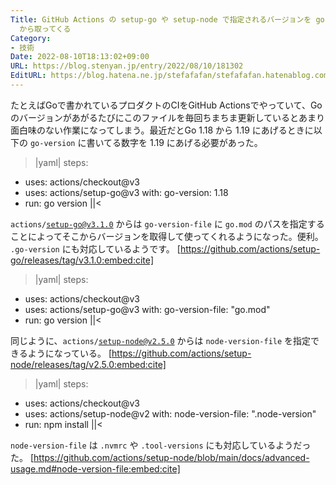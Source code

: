 ```yaml
---
Title: GitHub Actions の setup-go や setup-node で指定されるバージョンを go.mod や .node-version
  から取ってくる
Category:
- 技術
Date: 2022-08-10T18:13:02+09:00
URL: https://blog.stenyan.jp/entry/2022/08/10/181302
EditURL: https://blog.hatena.ne.jp/stefafafan/stefafafan.hatenablog.com/atom/entry/4207112889907459865
---
```


たとえばGoで書かれているプロダクトのCIをGitHub Actionsでやっていて、Goのバージョンがあがるたびにこのファイルを毎回ちまちま更新しているとあまり面白味のない作業になってしまう。最近だとGo 1.18 から 1.19 にあげるときに以下の <code>go-version</code> に書いてる数字を 1.19 にあげる必要があった。
 
>|yaml|
steps:
  - uses: actions/checkout@v3
  - uses: actions/setup-go@v3
    with:
      go-version: 1.18
  - run: go version
||<

<code>actions/setup-go@v3.1.0</code> からは <code>go-version-file</code> に <code>go.mod</code> のパスを指定することによってそこからバージョンを取得して使ってくれるようになった。便利。 <code>.go-version</code> にも対応しているようです。
[https://github.com/actions/setup-go/releases/tag/v3.1.0:embed:cite]


>|yaml|
steps:
  - uses: actions/checkout@v3
  - uses: actions/setup-go@v3
    with:
      go-version-file: "go.mod"
  - run: go version
||<

同じように、<code>actions/setup-node@v2.5.0</code> からは <code>node-version-file</code> を指定できるようになっている。
[https://github.com/actions/setup-node/releases/tag/v2.5.0:embed:cite]


>|yaml|
steps:
  - uses: actions/checkout@v3
  - uses: actions/setup-node@v2
    with:
      node-version-file: ".node-version"
  - run: npm install
||<

<code>node-version-file</code> は <code>.nvmrc</code> や <code>.tool-versions</code> にも対応しているようだった。
[https://github.com/actions/setup-node/blob/main/docs/advanced-usage.md#node-version-file:embed:cite]
